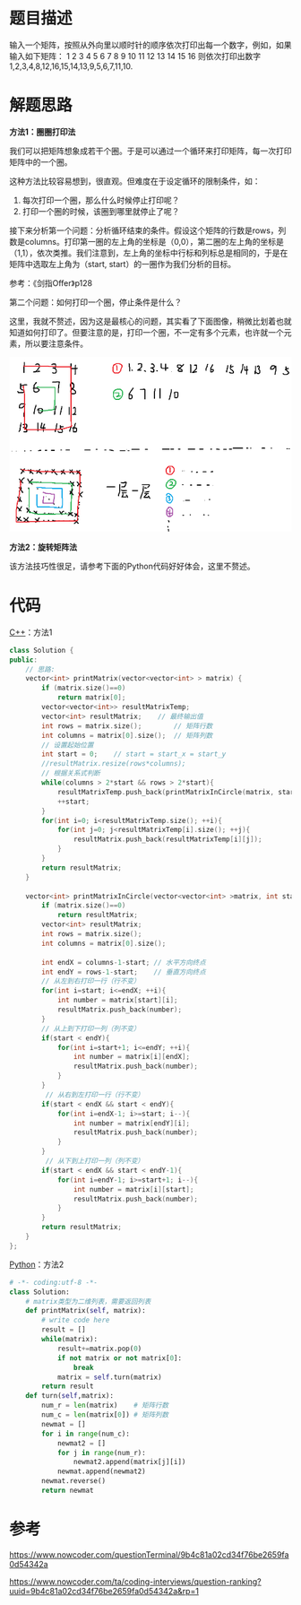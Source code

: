 # 题目描述

输入一个矩阵，按照从外向里以顺时针的顺序依次打印出每一个数字，例如，如果输入如下矩阵： 1 2 3 4 5 6 7 8 9 10 11 12 13 14 15 16 则依次打印出数字1,2,3,4,8,12,16,15,14,13,9,5,6,7,11,10.

# 解题思路

**方法1：圈圈打印法**

我们可以把矩阵想象成若干个圈。于是可以通过一个循环来打印矩阵，每一次打印矩阵中的一个圈。

这种方法比较容易想到，很直观。但难度在于设定循环的限制条件，如：

1. 每次打印一个圈，那么什么时候停止打印呢？
2. 打印一个圈的时候，该圈到哪里就停止了呢？

接下来分析第一个问题：分析循环结束的条件。假设这个矩阵的行数是rows，列数是columns。打印第一圈的左上角的坐标是（0,0），第二圈的左上角的坐标是（1,1），依次类推。我们注意到，左上角的坐标中行标和列标总是相同的，于是在矩阵中选取左上角为（start, start）的一圈作为我们分析的目标。

参考：《剑指Offer》p128

第二个问题：如何打印一个圈，停止条件是什么？

这里，我就不赘述，因为这是最核心的问题，其实看了下面图像，稍微比划着也就知道如何打印了。但要注意的是，打印一个圈，不一定有多个元素，也许就一个元素，所以要注意条件。

![](PrintMatrix.png)

**方法2：旋转矩阵法**

该方法技巧性很足，请参考下面的Python代码好好体会，这里不赘述。

# 代码

[C++](PrintMatrix.cpp)：方法1

```c++
class Solution {
public:
    // 思路: 
    vector<int> printMatrix(vector<vector<int> > matrix) {
        if (matrix.size()==0)
            return matrix[0];
        vector<vector<int>> resultMatrixTemp;
        vector<int> resultMatrix;    // 最终输出值
        int rows = matrix.size();        // 矩阵行数
        int columns = matrix[0].size();  // 矩阵列数
        // 设置起始位置
        int start = 0;    // start = start_x = start_y
        //resultMatrix.resize(rows*columns);
        // 根据关系式判断
        while(columns > 2*start && rows > 2*start){
            resultMatrixTemp.push_back(printMatrixInCircle(matrix, start));
            ++start;
        }
        for(int i=0; i<resultMatrixTemp.size(); ++i){
            for(int j=0; j<resultMatrixTemp[i].size(); ++j){
                resultMatrix.push_back(resultMatrixTemp[i][j]);
            }
        }
        return resultMatrix;
    }
    
    vector<int> printMatrixInCircle(vector<vector<int> >matrix, int start){
        if (matrix.size()==0)
            return resultMatrix;
        vector<int> resultMatrix;
        int rows = matrix.size();
        int columns = matrix[0].size();
        
        int endX = columns-1-start;	// 水平方向终点
        int endY = rows-1-start;    // 垂直方向终点 
        // 从左到右打印一行（行不变）
        for(int i=start; i<=endX; ++i){
            int number = matrix[start][i];
            resultMatrix.push_back(number);
        }
        // 从上到下打印一列（列不变）
        if(start < endY){
            for(int i=start+1; i<=endY; ++i){
                int number = matrix[i][endX];
                resultMatrix.push_back(number);
            }
        }
         // 从右到左打印一行（行不变）
        if(start < endX && start < endY){
            for(int i=endX-1; i>=start; i--){
                int number = matrix[endY][i];
                resultMatrix.push_back(number);
            }
        }
         // 从下到上打印一列（列不变）
        if(start < endX && start < endY-1){
            for(int i=endY-1; i>=start+1; i--){
                int number = matrix[i][start];
                resultMatrix.push_back(number);
            }
        }
        return resultMatrix;
    }
};
```



[Python](PrintMatrix.py)：方法2

```python
# -*- coding:utf-8 -*-
class Solution:
    # matrix类型为二维列表，需要返回列表
    def printMatrix(self, matrix):
        # write code here
        result = []
        while(matrix):
            result+=matrix.pop(0)
            if not matrix or not matrix[0]:
                break
            matrix = self.turn(matrix)
        return result
    def turn(self,matrix):
        num_r = len(matrix)    # 矩阵行数
        num_c = len(matrix[0]) # 矩阵列数
        newmat = []
        for i in range(num_c):
            newmat2 = []
            for j in range(num_r):
                newmat2.append(matrix[j][i])
            newmat.append(newmat2)
        newmat.reverse()
        return newmat
```

# 参考

https://www.nowcoder.com/questionTerminal/9b4c81a02cd34f76be2659fa0d54342a

https://www.nowcoder.com/ta/coding-interviews/question-ranking?uuid=9b4c81a02cd34f76be2659fa0d54342a&rp=1